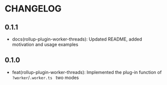 # CHANGELOG

## 0.1.1

- docs(rollup-plugin-worker-threads): Updated README, added motivation and usage examples

## 0.1.0

- feat(rollup-plugin-worker-threads): Implemented the plug-in function of `?worker`/`.worker.ts ` two modes
